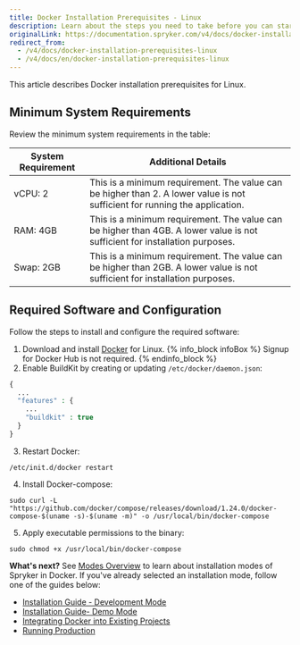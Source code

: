```yaml
---
title: Docker Installation Prerequisites - Linux
description: Learn about the steps you need to take before you can start working with Spryker in Docker on Linux.
originalLink: https://documentation.spryker.com/v4/docs/docker-installation-prerequisites-linux
redirect_from:
  - /v4/docs/docker-installation-prerequisites-linux
  - /v4/docs/en/docker-installation-prerequisites-linux
---
```


This article describes Docker installation prerequisites for Linux.

## Minimum System Requirements

Review the minimum system requirements in the table:

| System Requirement | Additional Details |
| --- | --- |
| vCPU: 2 | This is a minimum requirement. The value can be higher than 2. A lower value is not sufficient for running the application. |
| RAM: 4GB | This is a minimum requirement. The value can be higher than 4GB. A lower value is not sufficient for installation purposes. |
| Swap: 2GB | This is a minimum requirement. The value can be higher than 2GB. A lower value is not sufficient for installation purposes. |

## Required Software and Configuration
Follow the steps to install and configure the required software:
1. Download and install [Docker](https://docs.docker.com/install/linux/docker-ce/ubuntu/) for Linux.
{% info_block infoBox %}
Signup for Docker Hub is not required.
{% endinfo_block %}
2. Enable BuildKit by creating or updating `/etc/docker/daemon.json`:

```php
{
  ...
  "features" : {
    ...
    "buildkit" : true
  }
}
```
3. Restart Docker:
```shell
/etc/init.d/docker restart
```
4. Install Docker-compose:
```shell
sudo curl -L "https://github.com/docker/compose/releases/download/1.24.0/docker-compose-$(uname -s)-$(uname -m)" -o /usr/local/bin/docker-compose
```
5. Apply executable permissions to the binary:
```shell
sudo chmod +x /usr/local/bin/docker-compose
```

**What's next?**
See [Modes Overview](/docs/scos/dev/developer-guides/202001.0/installation/spryker-in-docker/installation-guides/modes-overview.html) to learn about installation modes of Spryker in Docker.
If you've already selected an installation mode, follow one of the guides below:
* [Installation Guide - Development Mode](/docs/scos/dev/developer-guides/202001.0/installation/spryker-in-docker/installation-guides/installation-guide-development-mode.html)
* [Installation Guide- Demo Mode](/docs/scos/dev/developer-guides/202001.0/installation/spryker-in-docker/installation-guides/installation-guide-demo-mode.html)
* [Integrating Docker into Existing Projects](/docs/scos/dev/developer-guides/202001.0/installation/spryker-in-docker/installation-guides/integrating-docker-into-existing-projects.html)
* [Running Production](/docs/scos/dev/developer-guides/202001.0/development-guide/back-end/running-production.html)

